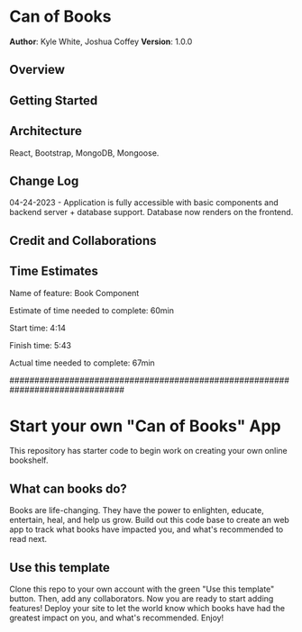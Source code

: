 # Can of Books

**Author**: Kyle White, Joshua Coffey
**Version**: 1.0.0

## Overview
<!-- Provide a high level overview of what this application is and why you are building it, beyond the fact that it's an assignment for this class. (i.e. What's your problem domain?) -->

## Getting Started
<!-- What are the steps that a user must take in order to build this app on their own machine and get it running? -->

## Architecture

React, Bootstrap, MongoDB, Mongoose.

## Change Log

04-24-2023 - Application is fully accessible with basic components and backend server + database support. Database now renders on the frontend.

## Credit and Collaborations
<!-- Give credit (and a link) to other people or resources that helped you build this application. -->

## Time Estimates

Name of feature: Book Component

Estimate of time needed to complete: 60min

Start time: 4:14

Finish time: 5:43

Actual time needed to complete: 67min

###############################################################################

# Start your own "Can of Books" App

This repository has starter code to begin work on creating your own online bookshelf.

## What can books do?

Books are life-changing. They have the power to enlighten, educate, entertain, heal, and help us grow. Build out this code base to create an web app to track what books have impacted you, and what's recommended to read next.

## Use this template

Clone this repo to your own account with the green "Use this template" button. Then, add any collaborators. Now you are ready to start adding features! Deploy your site to let the world know which books have had the greatest impact on you, and what's recommended. Enjoy!
